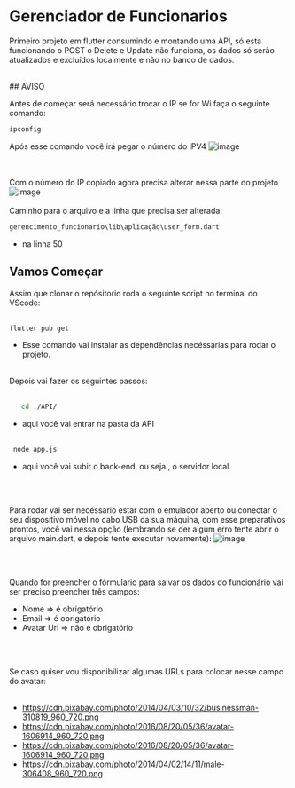 # Gerenciador de Funcionarios

Primeiro projeto em flutter consumindo e montando uma API, só esta funcionando o POST o Delete e Update não funciona, os dados só serão atualizados e excluídos localmente e não no banco de dados.

<br>
## AVISO


Antes de começar será necessário trocar o IP se for Wi faça o seguinte comando:
```bash
ipconfig
``` 
Após esse comando você irá pegar o número do iPV4
![image](https://github.com/willams192/gerencimento_funcionario/assets/84344077/68573fc3-2b6c-4610-bdf0-dd4881af1aed)

<br><br>
Com o número do IP copiado agora precisa alterar nessa parte do projeto
![image](https://github.com/willams192/gerencimento_funcionario/assets/84344077/2cb69a52-93d9-4e22-95fb-ef7344d4e3af)
<br><br>
Caminho para o arquivo e a linha que precisa ser alterada:
```bash
gerencimento_funcionario\lib\aplicação\user_form.dart
``` 
   - na linha 50

## Vamos Começar


Assim que clonar o repósitorio roda o seguinte script no terminal do VScode:
<br><br>

```bash
flutter pub get
``` 
-  Esse comando vai instalar as dependências necéssarias para rodar o projeto. 
<br><br>

Depois vai fazer os seguintes passos:
<br><br>

```bash
   cd ./API/
``` 
-   aqui você vai entrar na pasta da API
  <br><br>
  
  
  ```bash
   node app.js
``` 
-  aqui você vai subir o back-end, ou seja , o servidor local

<br><br>

Para rodar vai ser necéssario estar com o emulador aberto ou conectar o seu dispositivo móvel no cabo USB da sua máquina, com esse preparativos prontos, você vai nessa opção (lembrando se der algum erro tente abrir o arquivo main.dart, e depois tente executar novamente):
![image](https://github.com/willams192/gerencimento_funcionario/assets/84344077/05be3f46-d3d9-4637-af54-7b3f6fae6cab)

<br><br>

Quando for preencher o fórmulario para salvar os dados do funcionário vai ser preciso preencher três campos:


   - Nome => é obrigatório
   - Email => é obrigatório
   - Avatar Url => não é obrigatório

<br><br>


Se caso quiser vou disponibilizar algumas URLs para colocar nesse campo do avatar:
<br><br>

   - https://cdn.pixabay.com/photo/2014/04/03/10/32/businessman-310819_960_720.png
   - https://cdn.pixabay.com/photo/2016/08/20/05/36/avatar-1606914_960_720.png
   - https://cdn.pixabay.com/photo/2016/08/20/05/36/avatar-1606914_960_720.png
   - https://cdn.pixabay.com/photo/2014/04/02/14/11/male-306408_960_720.png

